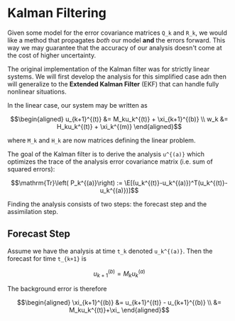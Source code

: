 # Kalman Filtering 
Given some model for the error covariance matrices ``Q_k`` and ``R_k``, we would like a method that propagates *both* our model **and** the errors forward. This way we may guarantee that the accuracy of our analysis doesn't come at the cost of higher uncertainty. 

The original implementation of the Kalman filter was for strictly linear systems. We will first develop the analysis for this simplified case adn then will generalize to the **Extended Kalman Filter** (EKF) that can handle fully nonlinear situations.

In the linear case, our system may be written as 
```math
\begin{aligned}
    u_{k+1}^{(t)} &= M_ku_k^{(t)} + \xi_{k+1}^{(b)} \\ 
    w_k &= H_ku_k^{(t)} + \xi_k^{(m)}
\end{aligned}
```
where ``M_k`` and ``H_k`` are now matrices defining the linear problem. 

The goal of the Kalman filter is to derive the analysis ``u^{(a)}`` which optimizes the trace of the analysis error covariance matrix (i.e. sum of squared errors): 
```math
\mathrm{Tr}\left( P_k^{(a)}\right) := \E[(u_k^{(t)}-u_k^{(a)})^T(u_k^{(t)}-u_k^{(a)})]
```
Finding the analysis consists of two steps: the forecast step and the assimilation step.


## Forecast Step
Assume we have the analysis at time ``t_k`` denoted ``u_k^{(a)}``. Then the forecast for time ``t_{k+1}`` is
```math
    u_{k+1}^{(b)} = M_ku_k^{(a)}
```
The background error is therefore 
```math
\begin{aligned}
    \xi_{k+1}^{(b)} &= u_{k+1}^{(t)} - u_{k+1}^{(b)} \\ 
    &= M_ku_k^{(t)}+\xi_
\end{aligned}
```
